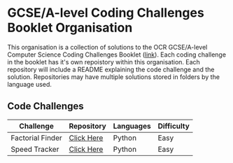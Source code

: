 # GCSE/A-level Coding Challenges Booklet Organisation
This organisation is a collection of solutions to the OCR GCSE/A-level Computer Science Coding Challenges Booklet ([link](https://www.ocr.org.uk/Images/260930-coding-challenges-booklet.pdf)).
Each coding challenge in the booklet has it's own repoistory within this organisation. Each repository will include a README explaining the code challenge and the solution. Repositories may have multiple solutions stored in folders by the language used.

## Code Challenges
| Challenge | Repository | Languages  | Difficulty |
| --------- | ---------- | ---------- | ------- |
| Factorial Finder | [Click Here](https://github.com/CodingChallengesBooklet/FactorialFinder) | Python | Easy |
| Speed Tracker | [Click Here](https://github.com/CodingChallengesBooklet/SpeedTracker) | Python | Easy |
